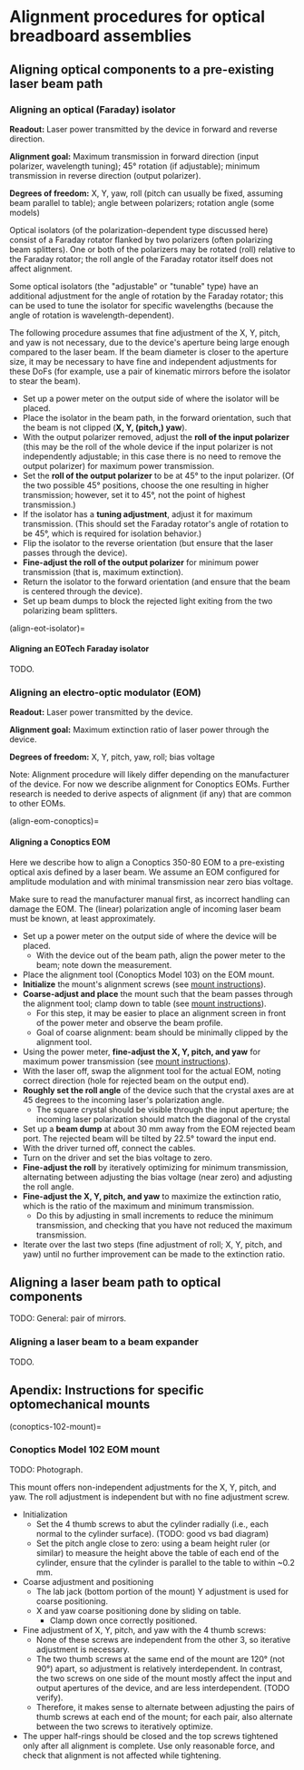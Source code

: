 <!--
This file is part of OpenScan-Hardware
Copyright 2023 OpenScan Contributors
SPDX-License-Identifier: CC-BY-SA-4.0
-->

# Alignment procedures for optical breadboard assemblies

## Aligning optical components to a pre-existing laser beam path

### Aligning an optical (Faraday) isolator

**Readout:** Laser power transmitted by the device in forward and reverse
direction.

**Alignment goal:** Maximum transmission in forward direction (input polarizer,
wavelength tuning); 45° rotation (if adjustable); minimum transmission in
reverse direction (output polarizer).

**Degrees of freedom:** X, Y, yaw, roll (pitch can usually be fixed, assuming
beam parallel to table); angle between polarizers; rotation angle (some models)

Optical isolators (of the polarization-dependent type discussed here) consist
of a Faraday rotator flanked by two polarizers (often polarizing beam
splitters). One or both of the polarizers may be rotated (roll) relative to the
Faraday rotator; the roll angle of the Faraday rotator itself does not affect
alignment.

Some optical isolators (the "adjustable" or "tunable" type) have an additional
adjustment for the angle of rotation by the Faraday rotator; this can be used
to tune the isolator for specific wavelengths (because the angle of rotation is
wavelength-dependent).

The following procedure assumes that fine adjustment of the X, Y, pitch, and
yaw is not necessary, due to the device's aperture being large enough compared
to the laser beam. If the beam diameter is closer to the aperture size, it may
be necessary to have fine and independent adjustments for these DoFs (for
example, use a pair of kinematic mirrors before the isolator to stear the
beam).

- Set up a power meter on the output side of where the isolator will be placed.
- Place the isolator in the beam path, in the forward orientation, such that
  the beam is not clipped (**X, Y, (pitch,) yaw**).
- With the output polarizer removed, adjust the **roll of the input polarizer**
  (this may be the roll of the whole device if the input polarizer is not
  independently adjustable; in this case there is no need to remove the output
  polarizer) for maximum power transmission.
- Set the **roll of the output polarizer** to be at 45° to the input polarizer.
  (Of the two possible 45° positions, choose the one resulting in higher
  transmission; however, set it to 45°, not the point of highest transmission.)
- If the isolator has a **tuning adjustment**, adjust it for maximum
  transmission. (This should set the Faraday rotator's angle of rotation to be
  45°, which is required for isolation behavior.)
- Flip the isolator to the reverse orientation (but ensure that the laser
  passes through the device).
- **Fine-adjust the roll of the output polarizer** for minimum power
  transmission (that is, maximum extinction).
- Return the isolator to the forward orientation (and ensure that the beam is
  centered through the device).
- Set up beam dumps to block the rejected light exiting from the two polarizing
  beam splitters.

(align-eot-isolator)=

#### Aligning an EOTech Faraday isolator

TODO.

### Aligning an electro-optic modulator (EOM)

**Readout:** Laser power transmitted by the device.

**Alignment goal:** Maximum extinction ratio of laser power through the device.

**Degrees of freedom:** X, Y, pitch, yaw, roll; bias voltage

Note: Alignment procedure will likely differ depending on the manufacturer of
the device. For now we describe alignment for Conoptics EOMs. Further research
is needed to derive aspects of alignment (if any) that are common to other
EOMs.

(align-eom-conoptics)=

#### Aligning a Conoptics EOM

Here we describe how to align a Conoptics 350-80 EOM to a pre-existing optical
axis defined by a laser beam. We assume an EOM configured for amplitude
modulation and with minimal transmission near zero bias voltage.

Make sure to read the manufacturer manual first, as incorrect handling can
damage the EOM. The (linear) polarization angle of incoming laser beam must be
known, at least approximately.

- Set up a power meter on the output side of where the device will be placed.
  - With the device out of the beam path, align the power meter to the beam;
    note down the measurement.
- Place the alignment tool (Conoptics Model 103) on the EOM mount.
- **Initialize** the mount's alignment screws (see
  [mount instructions](conoptics-102-mount)).
- **Coarse-adjust and place** the mount such that the beam passes through the
  alignment tool; clamp down to table (see
  [mount instructions](conoptics-102-mount)).
  - For this step, it may be easier to place an alignment screen in front of
    the power meter and observe the beam profile.
  - Goal of coarse alignment: beam should be minimally clipped by the alignment
    tool.
- Using the power meter, **fine-adjust the X, Y, pitch, and yaw** for maximum
  power transmission (see [mount instructions](conoptics-102-mount)).
- With the laser off, swap the alignment tool for the actual EOM, noting
  correct direction (hole for rejected beam on the output end).
- **Roughly set the roll angle** of the device such that the crystal axes are
  at 45 degrees to the incoming laser's polarization angle.
  - The square crystal should be visible through the input aperture; the
    incoming laser polarization should match the diagonal of the crystal
- Set up a **beam dump** at about 30 mm away from the EOM rejected beam port.
  The rejected beam will be tilted by 22.5° toward the input end.
- With the driver turned off, connect the cables.
- Turn on the driver and set the bias voltage to zero.
- **Fine-adjust the roll** by iteratively optimizing for minimum transmission,
  alternating between adjusting the bias voltage (near zero) and adjusting the
  roll angle.
- **Fine-adjust the X, Y, pitch, and yaw** to maximize the extinction ratio,
  which is the ratio of the maximum and minimum transmission.
  - Do this by adjusting in small increments to reduce the minimum
    transmission, and checking that you have not reduced the maximum
    transmission.
- Iterate over the last two steps (fine adjustment of roll; X, Y, pitch, and
  yaw) until no further improvement can be made to the extinction ratio.

## Aligning a laser beam path to optical components

TODO: General: pair of mirrors.

### Aligning a laser beam to a beam expander

TODO.

## Apendix: Instructions for specific optomechanical mounts

(conoptics-102-mount)=

### Conoptics Model 102 EOM mount

TODO: Photograph.

This mount offers non-independent adjustments for the X, Y, pitch, and yaw. The
roll adjustment is independent but with no fine adjustment screw.

- Initialization
  - Set the 4 thumb screws to abut the cylinder radially (i.e., each normal to
    the cylinder surface). (TODO: good vs bad diagram)
  - Set the pitch angle close to zero: using a beam height ruler (or similar)
    to measure the height above the table of each end of the cylinder, ensure
    that the cylinder is parallel to the table to within ~0.2 mm.
- Coarse adjustment and positioning
  - The lab jack (bottom portion of the mount) Y adjustment is used for coarse
    positioning.
  - X and yaw coarse positioning done by sliding on table.
    - Clamp down once correctly positioned.
- Fine adjustment of X, Y, pitch, and yaw with the 4 thumb screws:
  - None of these screws are independent from the other 3, so iterative
    adjustment is necessary.
  - The two thumb screws at the same end of the mount are 120° (not 90°) apart,
    so adjustment is relatively interdependent. In contrast, the two screws on
    one side of the mount mostly affect the input and output apertures of the
    device, and are less interdependent. (TODO verify).
  - Therefore, it makes sense to alternate between adjusting the pairs of thumb
    screws at each end of the mount; for each pair, also alternate between the
    two screws to iteratively optimize.
- The upper half-rings should be closed and the top screws tightened only after
  all alignment is complete. Use only reasonable force, and check that
  alignment is not affected while tightening.
